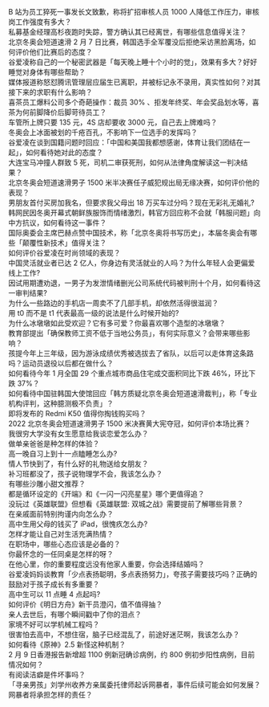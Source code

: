B 站为员工猝死一事发长文致歉，称将扩招审核人员 1000 人降低工作压力，审核岗工作强度有多大？  
私募基金经理高杉夜跑时失踪，警方确认其已经离世，有哪些信息值得关注？  
北京冬奥会短道速滑 2 月 7 日比赛，韩国选手全军覆没后拒绝采访黑脸离场，如何评价他们比赛后的态度？  
谷爱凌称自己的一个秘密武器是「每天晚上睡十个小时的觉」，效果有多大？好好睡觉对身体有哪些帮助？  
媒体报道称怒怼腾讯管理层应届生已离职，并被标记永不录用，真实性如何？对其接下来的求职有什么影响？  
喜茶员工爆料公司多个奇葩操作：裁员 30% 、拒发年终奖、年会奖品划水等，喜茶为何前脚降价后脚苛待员工？  
车管所上牌只要 135 元，4S 店却要收 3000 元，自己去上牌难吗？  
冬奥会上冰面被划的千疮百孔，不影响下一位选手的发挥吗？  
谷爱凌在谈到国籍问题时回应：「中国和美国我都想感谢，体育让我们团结在一起」，如何看待她对此的态度？  
大连宝马冲撞人群致 5 死，司机二审获死刑，如何从法律角度解读这一判决结果？  
北京冬奥会短道速滑男子 1500 米半决赛任子威犯规出局无缘决赛，如何评价他的表现？  
男朋友首付买房加我名，但要求我父母出 18 万买车过分吗？现在无彩礼无婚礼?  
韩网民因冬奥开幕式朝鲜族服饰而情绪激烈，韩官方回应称不会就「韩服问题」向中方抗议，如何看待这一事件？  
国际奥委会主席巴赫点赞中国技术，称「北京冬奥将书写历史」，本届冬奥会有哪些「颠覆性新技术」值得关注？  
如何评价谷爱凌在时尚领域的表现？  
中国灵活就业者已达 2 亿人，你身边有灵活就业的人吗？为什么年轻人会更偏爱线上工作?  
因试用期遭劝退，一男子为发泄情绪删光公司系统代码被判刑十个月，如何看待这一审判结果?  
为什么一些路边的手机店一周卖不了几部手机，却依然活得很滋润？  
用 t0 而不是 t1 代表最高一级的说法是什么时候开始的?  
为什么冰墩墩如此受欢迎？它有多可爱？你最喜欢哪个造型的冰墩墩？  
教育部提出「确保教师工资不低于当地公务员」，有何实际意义？会带来哪些影响？  
孩提今年上三年级，因为游泳成绩优秀被选拔去了省队，以后可以走体育这条路吗？运动员退役以后都在做什么？  
如何看待今年 1 月全国 29 个重点城市商品住宅成交面积同比下跌 46%，环比下跌 37%？  
如何看待中国驻韩国大使馆回应「韩方质疑北京冬奥会短道速滑裁判」，称「专业机构评判，这种臆测极不负责」？  
即将发布的 Redmi K50 值得你掏钱购买吗？  
2022 北京冬奥会短道速滑男子 1500 米决赛黄大宪夺冠，如何评价本场比赛？  
我很穷大学没有女生愿意给我谈恋爱怎么办？  
做单亲爸爸是种怎样的体验？  
高一晚自习上到十一点瞌睡怎么办?  
情人节快到了，有什么好的礼物送给女朋友？  
补习班都没了，孩子说物理学不会，我该怎么办？  
有哪些沙雕小甜文推荐？  
都是循环设定的《开端》和《一闪一闪亮星星》哪个更值得追？  
没玩过《英雄联盟》但想看《英雄联盟: 双城之战》需要提前了解哪些背景？  
在亲戚面前特别拘谨内向怎么办？  
高中生用父母的钱买了 iPad，很愧疚怎么办?  
怎样才能让自己对生活充满热情？  
在职场中，哪些心态应该是必备的？  
你最怀念的一任同桌是怎样的呀？  
在他心里，你的重要程度远没有他家人重要，你会选择结婚吗？  
谷爱凌妈妈谈教育「少点表扬聪明，多点表扬努力」，夸孩子需要技巧吗？正确的鼓励对于孩子成长有多重要？  
高中生可以 11 点睡 4 点起吗?  
如何评价《明日方舟》新干员澄闪，值不值得抽？  
亲人去世后，有哪个瞬间戳中了你的泪点？  
家境不好可以学机械工程吗？  
很害怕去高中，不想住宿，脑子已经混乱了，前途好迷茫啊，我该怎么办？  
如何看待《原神》2.5 新怪这种机制？  
2 月 9 日香港报告新增超 1100 例新冠确诊病例，约 800 例初步阳性病例，目前情况如何？  
有阅读洁癖是件坏事吗？  
「寻亲男孩」刘学州收养方亲属委托律师起诉网暴者，事件后续可能会如何发展？网暴者将承担怎样的责任？  
